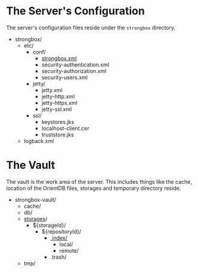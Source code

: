 # The Server's Configuration

The server's configuration files reside under the `strongbox` directory.

* strongbox/
  * etc/
    * conf/
      * [strongbox.xml](https://github.com/strongbox/strongbox/wiki/The-strongbox.xml-File)
      * security-authentication.xml
      * security-authorization.xml
      * security-users.xml
    * jetty/
      * jetty.xml
      * jetty-http.xml
      * jetty-https.xml
      * jetty-ssl.xml
    * ssl/
      * keystores.jks
      * localhost-client.cer
      * truststore.jks
   * logback.xml

# The Vault

The vault is the work area of the server. This includes things like the cache, location of the OrientDB files, storages and temporary directory reside.

* strongbox-vault/
  * cache/
  * db/
  * [storages](https://github.com/strongbox/strongbox/wiki/Storages)/
    * ${storageId}/
      * ${repositoryId}/
        * [.index/](https://github.com/strongbox/strongbox/wiki/Maven-Indexer#where-are-the-maven-indexes-located)
          * local/
          * remote/
        * .trash/
  * tmp/
